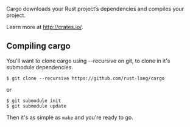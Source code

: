 Cargo downloads your Rust project’s dependencies and compiles your project.

Learn more at http://crates.io/.

## Compiling cargo

You'll want to clone cargo using --recursive on git, to clone in it's submodule dependencies.
```
$ git clone --recursive https://github.com/rust-lang/cargo
```
or
```
$ git submodule init
$ git submodule update
```
Then it's as simple as ```make``` and you're ready to go.

